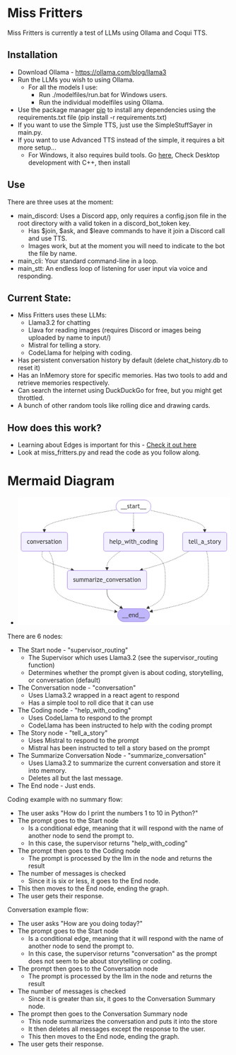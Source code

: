 # Miss Fritters

Miss Fritters is currently a test of LLMs using Ollama and Coqui TTS.

## Installation

- Download Ollama - https://ollama.com/blog/llama3
- Run the LLMs you wish to using Ollama. 
  - For all the models I use:
    - Run ./modelfiles/run.bat for Windows users.
    - Run the individual modelfiles using Ollama.
- Use the package manager [pip](https://pip.pypa.io/en/stable/) to install any dependencies using the requirements.txt file (pip install -r requirements.txt)
- If you want to use the Simple TTS, just use the SimpleStuffSayer in main.py.
- If you want to use Advanced TTS instead of the simple, it requires a bit more setup...
  - For Windows, it also requires build tools. Go [here](https://visualstudio.microsoft.com/visual-cpp-build-tools/), Check Desktop development with C++, then install

## Use

There are three uses at the moment:

- main_discord: Uses a Discord app, only requires a config.json file in the root directory with a valid token in a discord_bot_token key.
  - Has \$join, \$ask, and \$leave commands to have it join a Discord call and use TTS.
  - Images work, but at the moment you will need to indicate to the bot the file by name.
- main_cli: Your standard command-line in a loop.
- main_stt: An endless loop of listening for user input via voice and responding.

## Current State:

- Miss Fritters uses these LLMs:
  - Llama3.2 for chatting
  - Llava for reading images (requires Discord or images being uploaded by name to input/)
  - Mistral for telling a story.
  - CodeLlama for helping with coding.
- Has persistent conversation history by default (delete chat_history.db to reset it)
- Has an InMemory store for specific memories. Has two tools to add and retrieve memories respectively.
- Can search the internet using DuckDuckGo for free, but you might get throttled.
- A bunch of other random tools like rolling dice and drawing cards.

## How does this work?

- Learning about Edges is important for this - [Check it out here](https://langchain-ai.github.io/langgraph/concepts/low_level/#edges)
- Look at miss_fritters.py and read the code as you follow along.

# Mermaid Diagram
- ![mermaid.png](./mermaid_diagram.png)

There are 6 nodes:

- The Start node - "supervisor_routing"
    - The Supervisor which uses Llama3.2 (see the supervisor_routing function)
    - Determines whether the prompt given is about coding, storytelling, or
      conversation (default)
- The Conversation node - "conversation"
  - Uses Llama3.2 wrapped in a react agent to respond
  - Has a simple tool to roll dice that it can use
- The Coding node - "help_with_coding"
  - Uses CodeLlama to respond to the prompt
  - CodeLlama has been instructed to help with the coding prompt
- The Story node - "tell_a_story"
  - Uses Mistral to respond to the prompt
  - Mistral has been instructed to tell a story based on the prompt
- The Summarize Conversation Node - "summarize_conversation"
  - Uses Llama3.2 to summarize the current conversation and store it into memory.
  - Deletes all but the last message.
- The End node - Just ends.

Coding example with no summary flow:
- The user asks "How do I print the numbers 1 to 10 in Python?"
- The prompt goes to the Start node
  - Is a conditional edge, meaning that it will respond with the name of another node to send the prompt to.
  - In this case, the supervisor returns "help_with_coding"
- The prompt then goes to the Coding node
  - The prompt is processed by the llm in the node and returns the result
- The number of messages is checked
  - Since it is six or less, it goes to the End node.
- This then moves to the End node, ending the graph.
- The user gets their response.

Conversation example flow:
- The user asks "How are you doing today?"
- The prompt goes to the Start node
  - Is a conditional edge, meaning that it will respond with the name of another node to send the prompt to.
  - In this case, the supervisor returns "conversation" as the prompt does not seem to be about storytelling or coding.
- The prompt then goes to the Conversation node
  - The prompt is processed by the llm in the node and returns the result
- The number of messages is checked
  - Since it is greater than six, it goes to the Conversation Summary node.
- The prompt then goes to the Conversation Summary node
  - This node summarizes the conversation and puts it into the store
  - It then deletes all messages except the response to the user.
  - This then moves to the End node, ending the graph.
- The user gets their response.